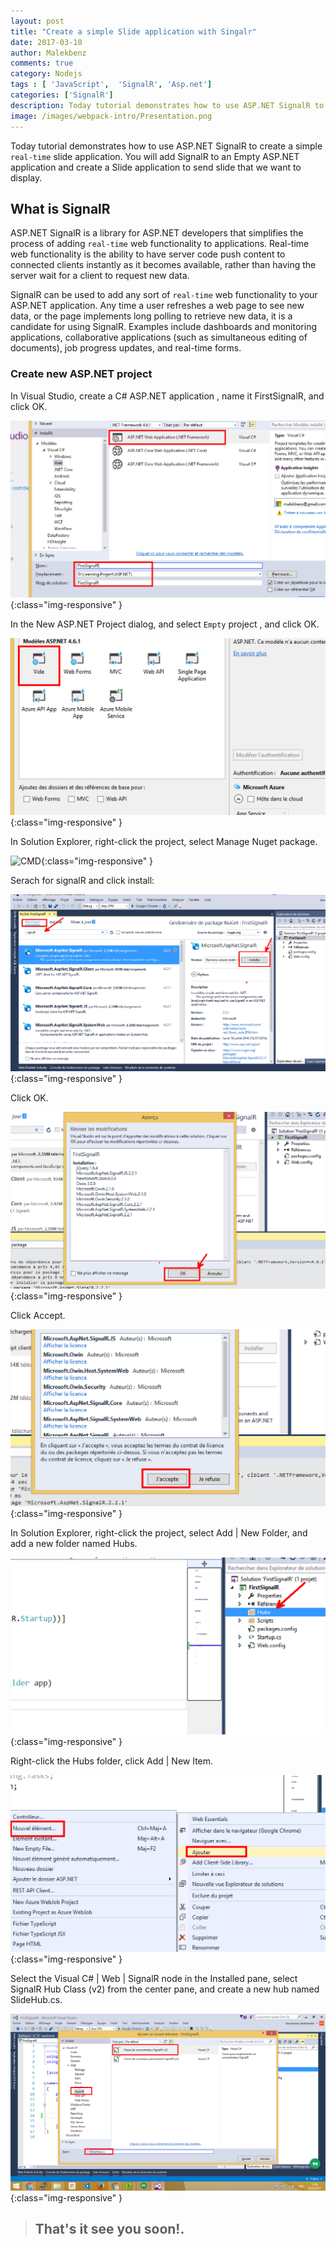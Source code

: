```yaml
---
layout: post
title: "Create a simple Slide application with Singalr"
date: 2017-03-10
author: Malekbenz
comments: true
category: Nodejs
tags : [ 'JavaScript',  'SignalR', 'Asp.net']
categories: ['SignalR']
description: Today tutorial demonstrates how to use ASP.NET SignalR to create a  simple real-time slide application. You will add SignalR to an Empty ASP.NET application and create a Slide application to send slide that we want to display.
image: /images/webpack-intro/Presentation.png
---
```


Today tutorial demonstrates how to use ASP.NET SignalR to create a  simple `real-time` slide application. You will add SignalR to an Empty ASP.NET application and create a Slide application to send slide that we want to display.

## What is SignalR     

ASP.NET SignalR is a library for ASP.NET developers that simplifies the process of adding `real-time` web functionality to applications. Real-time web functionality is the ability to have server code push content to connected clients instantly as it becomes available, rather than having the server wait for a client to request new data.

SignalR can be used to add any sort of `real-time` web functionality to your ASP.NET application. Any time a user refreshes a web page to see new data, or the page implements long polling to retrieve new data, it is a candidate for using SignalR. Examples include dashboards and monitoring applications, collaborative applications (such as simultaneous editing of documents), job progress updates, and real-time forms.


###  Create new ASP.NET project

In Visual Studio, create a C# ASP.NET application , name it FirstSignalR, and click OK.

![CMD](/images/firstSignalr/newproject.png){:class="img-responsive" }

In the New ASP.NET Project dialog, and select `Empty` project , and click OK.

![CMD](/images/firstSignalr/emptytemplate.png){:class="img-responsive" }

In Solution Explorer, right-click the project, select Manage Nuget package.

![CMD](/images/firstSignalr/addnugget.png){:class="img-responsive" }

Serach for signalR and click install: 

![CMD](/images/firstSignalr/installsignalr.png){:class="img-responsive" }

Click OK.

![CMD](/images/firstSignalr/installsignalrok.png){:class="img-responsive" }

Click Accept.

![CMD](/images/firstSignalr/installsignalraccept.png){:class="img-responsive" }

In Solution Explorer, right-click the project, select Add | New Folder, and add a new folder named Hubs.

![CMD](/images/firstSignalr/folder.hubs.png){:class="img-responsive" }

Right-click the Hubs folder, click Add | New Item.

![CMD](/images/firstSignalr/add.element.png){:class="img-responsive" }

Select the Visual C# | Web | SignalR node in the Installed pane, select SignalR Hub Class (v2) from the center pane, and create a new hub named SlideHub.cs.

![CMD](/images/firstSignalr/add.newhub.png){:class="img-responsive" }









>
> ## That's it see you soon!.
> 
